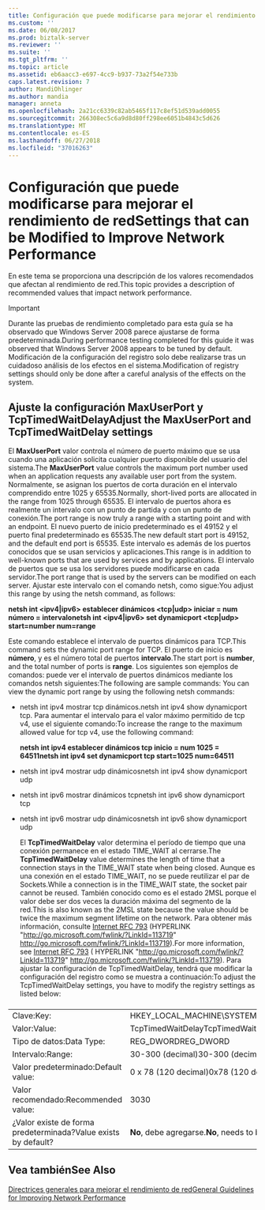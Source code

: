```yaml
---
title: Configuración que puede modificarse para mejorar el rendimiento de red | Microsoft Docs
ms.custom: ''
ms.date: 06/08/2017
ms.prod: biztalk-server
ms.reviewer: ''
ms.suite: ''
ms.tgt_pltfrm: ''
ms.topic: article
ms.assetid: eb6aacc3-e697-4cc9-b937-73a2f54e733b
caps.latest.revision: 7
author: MandiOhlinger
ms.author: mandia
manager: anneta
ms.openlocfilehash: 2a21cc6339c82ab5465f117c8ef51d539add0055
ms.sourcegitcommit: 266308ec5c6a9d8d80ff298ee6051b4843c5d626
ms.translationtype: MT
ms.contentlocale: es-ES
ms.lasthandoff: 06/27/2018
ms.locfileid: "37016263"
---
```

# <a name="settings-that-can-be-modified-to-improve-network-performance"></a><span data-ttu-id="acc4f-102">Configuración que puede modificarse para mejorar el rendimiento de red</span><span class="sxs-lookup"><span data-stu-id="acc4f-102">Settings that can be Modified to Improve Network Performance</span></span>
<span data-ttu-id="acc4f-103">En este tema se proporciona una descripción de los valores recomendados que afectan al rendimiento de red.</span><span class="sxs-lookup"><span data-stu-id="acc4f-103">This topic provides a description of recommended values   that impact network performance.</span></span>  
  
> [!IMPORTANT]  
>  <span data-ttu-id="acc4f-104">Durante las pruebas de rendimiento completado para esta guía se ha observado que Windows Server 2008 parece ajustarse de forma predeterminada.</span><span class="sxs-lookup"><span data-stu-id="acc4f-104">During performance testing completed for this guide it was observed that Windows Server 2008 appears to be tuned by default.</span></span> <span data-ttu-id="acc4f-105">Modificación de la configuración del registro solo debe realizarse tras un cuidadoso análisis de los efectos en el sistema.</span><span class="sxs-lookup"><span data-stu-id="acc4f-105">Modification of  registry settings should only be done after a careful analysis of the effects on the system.</span></span>  
  
## <a name="adjust-the-maxuserport-and-tcptimedwaitdelay-settings"></a><span data-ttu-id="acc4f-106">Ajuste la configuración MaxUserPort y TcpTimedWaitDelay</span><span class="sxs-lookup"><span data-stu-id="acc4f-106">Adjust the MaxUserPort and TcpTimedWaitDelay settings</span></span>  
 <span data-ttu-id="acc4f-107">El **MaxUserPort** valor controla el número de puerto máximo que se usa cuando una aplicación solicita cualquier puerto disponible del usuario del sistema.</span><span class="sxs-lookup"><span data-stu-id="acc4f-107">The **MaxUserPort** value controls the maximum port number used when an application requests any available user port from the system.</span></span> <span data-ttu-id="acc4f-108">Normalmente, se asignan los puertos de corta duración en el intervalo comprendido entre 1025 y 65535.</span><span class="sxs-lookup"><span data-stu-id="acc4f-108">Normally, short-lived ports are allocated in the range from 1025 through 65535.</span></span> <span data-ttu-id="acc4f-109">El intervalo de puertos ahora es realmente un intervalo con un punto de partida y con un punto de conexión.</span><span class="sxs-lookup"><span data-stu-id="acc4f-109">The port range is now truly a range with a starting point and with an endpoint.</span></span> <span data-ttu-id="acc4f-110">El nuevo puerto de inicio predeterminado es el 49152 y el puerto final predeterminado es 65535.</span><span class="sxs-lookup"><span data-stu-id="acc4f-110">The new default start port is 49152, and the default end port is 65535.</span></span> <span data-ttu-id="acc4f-111">Este intervalo es además de los puertos conocidos que se usan servicios y aplicaciones.</span><span class="sxs-lookup"><span data-stu-id="acc4f-111">This range is in addition to well-known ports that are used by services and by applications.</span></span> <span data-ttu-id="acc4f-112">El intervalo de puertos que se usa los servidores puede modificarse en cada servidor.</span><span class="sxs-lookup"><span data-stu-id="acc4f-112">The port range that is used by the servers can be modified on each server.</span></span> <span data-ttu-id="acc4f-113">Ajustar este intervalo con el comando netsh, como sigue:</span><span class="sxs-lookup"><span data-stu-id="acc4f-113">You adjust this range by using the netsh command, as follows:</span></span>  
  
 <span data-ttu-id="acc4f-114">**netsh int \<ipv4&#124;ipv6\> establecer dinámicos \<tcp&#124;udp\> iniciar = num número = intervalo**</span><span class="sxs-lookup"><span data-stu-id="acc4f-114">**netsh int \<ipv4&#124;ipv6\> set dynamicport \<tcp&#124;udp\> start=number num=range**</span></span>  
  
 <span data-ttu-id="acc4f-115">Este comando establece el intervalo de puertos dinámicos para TCP.</span><span class="sxs-lookup"><span data-stu-id="acc4f-115">This command sets the dynamic port range for TCP.</span></span> <span data-ttu-id="acc4f-116">El puerto de inicio es **número**, y es el número total de puertos **intervalo**.</span><span class="sxs-lookup"><span data-stu-id="acc4f-116">The start port is **number**, and the total number of ports is **range**.</span></span> <span data-ttu-id="acc4f-117">Los siguientes son ejemplos de comandos: puede ver el intervalo de puertos dinámicos mediante los comandos netsh siguientes:</span><span class="sxs-lookup"><span data-stu-id="acc4f-117">The following are sample commands: You can view the dynamic port range by using the following netsh commands:</span></span>  
  
- <span data-ttu-id="acc4f-118">netsh int ipv4 mostrar tcp dinámicos.</span><span class="sxs-lookup"><span data-stu-id="acc4f-118">netsh int ipv4 show dynamicport tcp.</span></span> <span data-ttu-id="acc4f-119">Para aumentar el intervalo para el valor máximo permitido de tcp v4, use el siguiente comando:</span><span class="sxs-lookup"><span data-stu-id="acc4f-119">To increase the range to the maximum allowed value for tcp v4, use the following command:</span></span>  
  
   <span data-ttu-id="acc4f-120">**netsh int ipv4 establecer dinámicos tcp inicio = num 1025 = 64511**</span><span class="sxs-lookup"><span data-stu-id="acc4f-120">**netsh int ipv4 set dynamicport tcp start=1025 num=64511**</span></span>  
  
- <span data-ttu-id="acc4f-121">netsh int ipv4 mostrar udp dinámicos</span><span class="sxs-lookup"><span data-stu-id="acc4f-121">netsh int ipv4 show dynamicport udp</span></span>  
  
- <span data-ttu-id="acc4f-122">netsh int ipv6 mostrar dinámicos tcp</span><span class="sxs-lookup"><span data-stu-id="acc4f-122">netsh int ipv6 show dynamicport tcp</span></span>  
  
- <span data-ttu-id="acc4f-123">netsh int ipv6 mostrar udp dinámicos</span><span class="sxs-lookup"><span data-stu-id="acc4f-123">netsh int ipv6 show dynamicport udp</span></span>  
  
  <span data-ttu-id="acc4f-124">El **TcpTimedWaitDelay** valor determina el período de tiempo que una conexión permanece en el estado TIME_WAIT al cerrarse.</span><span class="sxs-lookup"><span data-stu-id="acc4f-124">The **TcpTimedWaitDelay** value determines the length of time that a connection stays in the TIME_WAIT state when being closed.</span></span> <span data-ttu-id="acc4f-125">Aunque es una conexión en el estado TIME_WAIT, no se puede reutilizar el par de Sockets.</span><span class="sxs-lookup"><span data-stu-id="acc4f-125">While a connection is in the TIME_WAIT state, the socket pair cannot be reused.</span></span> <span data-ttu-id="acc4f-126">También conocido como es el estado 2MSL porque el valor debe ser dos veces la duración máxima del segmento de la red.</span><span class="sxs-lookup"><span data-stu-id="acc4f-126">This is also known as the 2MSL state because the value should be twice the maximum segment lifetime on the network.</span></span> <span data-ttu-id="acc4f-127">Para obtener más información, consulte [Internet RFC 793](http://go.microsoft.com/fwlink/?LinkId=113719) (HYPERLINK "<http://go.microsoft.com/fwlink/?LinkId=113719>" <http://go.microsoft.com/fwlink/?LinkId=113719>).</span><span class="sxs-lookup"><span data-stu-id="acc4f-127">For more information, see [Internet RFC 793](http://go.microsoft.com/fwlink/?LinkId=113719) ( HYPERLINK "<http://go.microsoft.com/fwlink/?LinkId=113719>" <http://go.microsoft.com/fwlink/?LinkId=113719>).</span></span> <span data-ttu-id="acc4f-128">Para ajustar la configuración de TcpTimedWaitDelay, tendrá que modificar la configuración del registro como se muestra a continuación:</span><span class="sxs-lookup"><span data-stu-id="acc4f-128">To adjust the TcpTimedWaitDelay settings, you have to modify the registry settings as listed below:</span></span>  
  
###  
  
|||  
|-|-|  
|<span data-ttu-id="acc4f-129">Clave:</span><span class="sxs-lookup"><span data-stu-id="acc4f-129">Key:</span></span>|<span data-ttu-id="acc4f-130">HKEY_LOCAL_MACHINE\SYSTEM\CurrentControlSet\Services\Tcpip\Parameters</span><span class="sxs-lookup"><span data-stu-id="acc4f-130">HKEY_LOCAL_MACHINE\SYSTEM\CurrentControlSet\Services\Tcpip\Parameters</span></span>|  
|<span data-ttu-id="acc4f-131">Valor:</span><span class="sxs-lookup"><span data-stu-id="acc4f-131">Value:</span></span>|<span data-ttu-id="acc4f-132">TcpTimedWaitDelay</span><span class="sxs-lookup"><span data-stu-id="acc4f-132">TcpTimedWaitDelay</span></span>|  
|<span data-ttu-id="acc4f-133">Tipo de datos:</span><span class="sxs-lookup"><span data-stu-id="acc4f-133">Data Type:</span></span>|<span data-ttu-id="acc4f-134">REG_DWORD</span><span class="sxs-lookup"><span data-stu-id="acc4f-134">REG_DWORD</span></span>|  
|<span data-ttu-id="acc4f-135">Intervalo:</span><span class="sxs-lookup"><span data-stu-id="acc4f-135">Range:</span></span>|<span data-ttu-id="acc4f-136">30-300 (decimal)</span><span class="sxs-lookup"><span data-stu-id="acc4f-136">30-300 (decimal)</span></span>|  
|<span data-ttu-id="acc4f-137">Valor predeterminado:</span><span class="sxs-lookup"><span data-stu-id="acc4f-137">Default value:</span></span>|<span data-ttu-id="acc4f-138">0 x 78 (120 decimal)</span><span class="sxs-lookup"><span data-stu-id="acc4f-138">0x78 (120 decimal)</span></span>|  
|<span data-ttu-id="acc4f-139">Valor recomendado:</span><span class="sxs-lookup"><span data-stu-id="acc4f-139">Recommended value:</span></span>|<span data-ttu-id="acc4f-140">30</span><span class="sxs-lookup"><span data-stu-id="acc4f-140">30</span></span>|  
|<span data-ttu-id="acc4f-141">¿Valor existe de forma predeterminada?</span><span class="sxs-lookup"><span data-stu-id="acc4f-141">Value exists by default?</span></span>|<span data-ttu-id="acc4f-142">**No**, debe agregarse.</span><span class="sxs-lookup"><span data-stu-id="acc4f-142">**No**, needs to be added.</span></span>|  
  
## <a name="see-also"></a><span data-ttu-id="acc4f-143">Vea también</span><span class="sxs-lookup"><span data-stu-id="acc4f-143">See Also</span></span>  
 [<span data-ttu-id="acc4f-144">Directrices generales para mejorar el rendimiento de red</span><span class="sxs-lookup"><span data-stu-id="acc4f-144">General Guidelines for Improving Network Performance</span></span>](../technical-guides/general-guidelines-for-improving-network-performance.md)